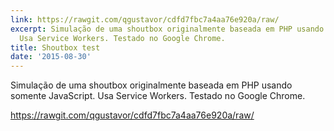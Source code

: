 ```yaml
---
link: https://rawgit.com/qgustavor/cdfd7fbc7a4aa76e920a/raw/
excerpt: Simulação de uma shoutbox originalmente baseada em PHP usando somente JavaScript.
  Usa Service Workers. Testado no Google Chrome.
title: Shoutbox test
date: '2015-08-30'
---
```




Simulação de uma shoutbox originalmente baseada em PHP usando somente JavaScript. Usa Service Workers. Testado no Google Chrome.

<https://rawgit.com/qgustavor/cdfd7fbc7a4aa76e920a/raw/>

